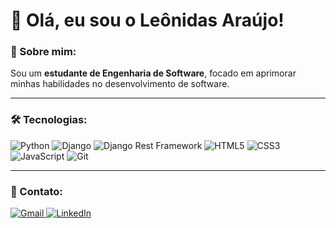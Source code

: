 # 👋 Olá, eu sou o Leônidas Araújo!

### 🚀 Sobre mim:
Sou um **estudante de Engenharia de Software**, focado em aprimorar minhas habilidades no desenvolvimento de software.

---

### 🛠️ Tecnologias:

<div align="left">
  <img loading="lazy" src="https://img.shields.io/badge/Python-3776AB?style=for-the-badge&logo=python&logoColor=white" alt="Python" />
  <img loading="lazy" src="https://img.shields.io/badge/Django-092E20?style=for-the-badge&logo=django&logoColor=white" alt="Django" />
  <img loading="lazy" src="https://img.shields.io/badge/DRF-092E20?style=for-the-badge&logo=django&logoColor=white" alt="Django Rest Framework"/>
  <img loading="lazy" src="https://img.shields.io/badge/HTML5-E34F26?style=for-the-badge&logo=html5&logoColor=white" alt="HTML5" />
  <img loading="lazy" src="https://img.shields.io/badge/CSS3-1572B6?style=for-the-badge&logo=css3&logoColor=white" alt="CSS3" />
  <img loading="lazy" src="https://img.shields.io/badge/JavaScript-F7DF1E?style=for-the-badge&logo=javascript&logoColor=black" alt="JavaScript" />
  <img loading="lazy" src="https://img.shields.io/badge/Git-F05032?style=for-the-badge&logo=git&logoColor=white" alt="Git" />
</div>

---

### 📩 Contato:

<div align="left">
  <a href="mailto:leonidasaraujo19@gmail.com" target="_blank">
    <img loading="lazy" src="https://img.shields.io/badge/Gmail-D14836?style=for-the-badge&logo=gmail&logoColor=white" alt="Gmail" />
  </a>
   <a href="https://www.linkedin.com/in/le%C3%B4nidas-ara%C3%BAjo-249665328/" target="_blank">
    <img loading="lazy" src="https://img.shields.io/badge/LinkedIn-0077B5?style=for-the-badge&logo=linkedin&logoColor=white" alt="LinkedIn" />
  </a>
</div>

